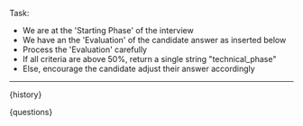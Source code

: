 Task:
- We are at the 'Starting Phase' of the interview
- We have an the 'Evaluation' of the candidate answer as inserted below
- Process the 'Evaluation' carefully
- If all criteria are above 50%, return a single string "technical_phase"
- Else, encourage the candidate adjust their answer accordingly
---
{history}

{questions}
